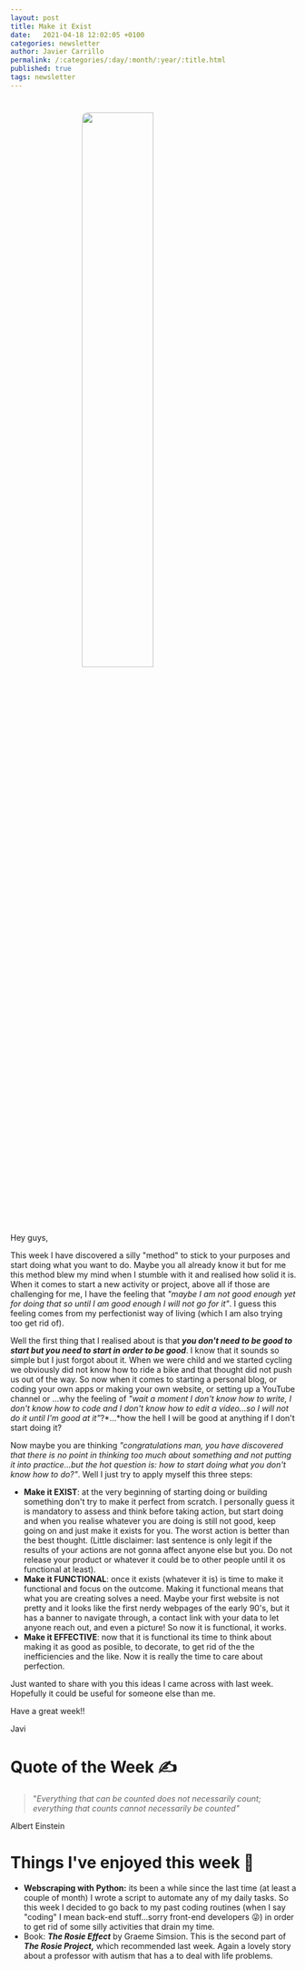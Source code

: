```yaml
---
layout: post
title: Make it Exist
date:   2021-04-18 12:02:05 +0100
categories: newsletter
author: Javier Carrillo
permalink: /:categories/:day/:month/:year/:title.html
published: true
tags: newsletter
---
```

<h1><img style="display: block; margin-left: auto; margin-right: auto; width: 50%; border-radius: 10px" src="https://jcentercreation.github.io/JekyllPersonalWeb/assets/img/Construction.png"></h1>
Hey guys,

This week I have discovered a silly "method" to stick to your purposes and start doing what you want to do. Maybe you all already know it but for me this method blew my mind when I stumble with it and realised how solid it is. When it comes to start a new activity or project, above all if those are challenging for me, I have the feeling that *"maybe I am not good enough yet for doing that so until I am good enough I will not go for it"*. I guess this feeling comes from my perfectionist way of living (which I am also trying too get rid of).

Well the first thing that I realised about is that ***you don't need to be good to start but you need to start in order to be good***. I know that it sounds so simple but I just forgot about it. When we were child and we started cycling we obviously did not know how to ride a bike and that thought did not push us out of the way. So now when it comes to starting a personal blog, or coding your own apps or making your own website, or setting up a YouTube channel or ...why the feeling of *"wait a moment I don't know how to write, I don't know how to code and I don't know how to edit a video...so I will not do it until I'm good at it"*?*...*how the hell I will be good at anything if I don't start doing it?

Now maybe you are thinking *"congratulations man, you have discovered that there is no point in thinking too much about something and not putting it into practice...but the hot question is: how to start doing what you don't know how to do?"*. Well I just try to apply myself this three steps:

- **Make it EXIST**: at the very beginning of starting doing or building something don't try to make it perfect from scratch. I personally guess it is mandatory to assess and think before taking action, but start doing and when you realise whatever you are doing is still not good, keep going on and just make it exists for you. The worst action is better than the best thought. (Little disclaimer: last sentence is only legit if the results of your actions are not gonna affect anyone else but you. Do not release your product or whatever it could be to other people until it os functional at least).
- **Make it FUNCTIONAL**: once it exists (whatever it is) is time to make it functional and focus on the outcome. Making it functional means that what you are creating solves a need. Maybe your first website is not pretty and it looks like the first nerdy webpages of the early 90's, but it has a banner to navigate through, a contact link with your data to let anyone reach out, and even a picture! So now it is functional, it works.
- **Make it EFFECTIVE**: now that it is functional its time to think about making it as good as posible, to decorate, to get rid of the the inefficiencies and the like. Now it is really the time to care about perfection.

Just wanted to share with you this ideas I came across with last week. Hopefully it could be useful for someone else than me.

Have a great week!!

Javi

# Quote of the Week ✍️

> "*Everything that can be counted does not necessarily count; everything that counts cannot necessarily be counted"*

Albert Einstein

# Things I've enjoyed this week 🎉

- **Webscraping with Python:** its been a while since the last time (at least a couple of month) I wrote a script to automate any of my daily tasks. So this week I decided to go back to my past coding routines (when I say "coding" I mean back-end stuff...sorry front-end developers 😜) in order to get rid of some silly activities that drain my time.
- Book: ***The Rosie Effect*** by Graeme Simsion. This is the second part of ***The Rosie Project,*** which recommended last week. Again a lovely story about a professor with autism that has a to deal with life problems.